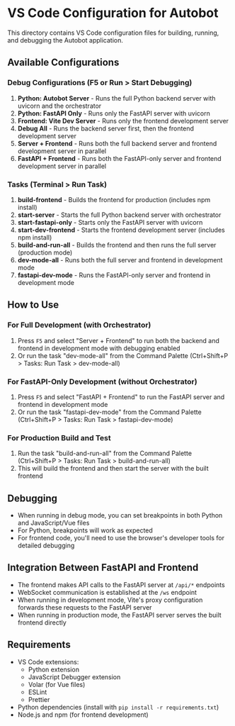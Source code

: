 # VS Code Configuration for Autobot

This directory contains VS Code configuration files for building, running, and debugging the Autobot application.

## Available Configurations

### Debug Configurations (F5 or Run > Start Debugging)

1. **Python: Autobot Server** - Runs the full Python backend server with uvicorn and the orchestrator
2. **Python: FastAPI Only** - Runs only the FastAPI server with uvicorn
3. **Frontend: Vite Dev Server** - Runs only the frontend development server
4. **Debug All** - Runs the backend server first, then the frontend development server
5. **Server + Frontend** - Runs both the full backend server and frontend development server in parallel
6. **FastAPI + Frontend** - Runs both the FastAPI-only server and frontend development server in parallel

### Tasks (Terminal > Run Task)

1. **build-frontend** - Builds the frontend for production (includes npm install)
2. **start-server** - Starts the full Python backend server with orchestrator
3. **start-fastapi-only** - Starts only the FastAPI server with uvicorn
4. **start-dev-frontend** - Starts the frontend development server (includes npm install)
5. **build-and-run-all** - Builds the frontend and then runs the full server (production mode)
6. **dev-mode-all** - Runs both the full server and frontend in development mode
7. **fastapi-dev-mode** - Runs the FastAPI-only server and frontend in development mode

## How to Use

### For Full Development (with Orchestrator)

1. Press `F5` and select "Server + Frontend" to run both the backend and frontend in development mode with debugging enabled
2. Or run the task "dev-mode-all" from the Command Palette (Ctrl+Shift+P > Tasks: Run Task > dev-mode-all)

### For FastAPI-Only Development (without Orchestrator)

1. Press `F5` and select "FastAPI + Frontend" to run the FastAPI server and frontend in development mode
2. Or run the task "fastapi-dev-mode" from the Command Palette (Ctrl+Shift+P > Tasks: Run Task > fastapi-dev-mode)

### For Production Build and Test

1. Run the task "build-and-run-all" from the Command Palette (Ctrl+Shift+P > Tasks: Run Task > build-and-run-all)
2. This will build the frontend and then start the server with the built frontend

## Debugging

- When running in debug mode, you can set breakpoints in both Python and JavaScript/Vue files
- For Python, breakpoints will work as expected
- For frontend code, you'll need to use the browser's developer tools for detailed debugging

## Integration Between FastAPI and Frontend

- The frontend makes API calls to the FastAPI server at `/api/*` endpoints
- WebSocket communication is established at the `/ws` endpoint
- When running in development mode, Vite's proxy configuration forwards these requests to the FastAPI server
- When running in production mode, the FastAPI server serves the built frontend directly

## Requirements

- VS Code extensions:
  - Python extension
  - JavaScript Debugger extension
  - Volar (for Vue files)
  - ESLint
  - Prettier
- Python dependencies (install with `pip install -r requirements.txt`)
- Node.js and npm (for frontend development)

